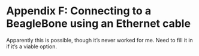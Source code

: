 # Appendix F: Connecting to a BeagleBone using an Ethernet cable

Apparently this is possible, though it’s never worked for me. Need to fill it in if it’s a viable option.

